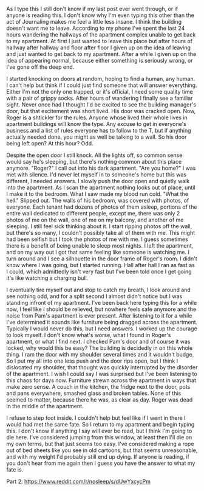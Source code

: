 As I type this I still don't know if my last post ever went through, or if anyone is reading this. I don't know why I'm even typing this other than the act of Journaling makes me feel a little less insane. I think the building doesn't want me to leave. According to my phone I've spent the last 24 hours wandering the hallways of the apartment complex unable to get back to my apartment. At first I just wanted to leave this place but after hours of hallway after hallway and floor after floor I given up on the idea of leaving and just wanted to get back to my apartment.  After a while I given up on the idea of appearing normal,  because either something is seriously wrong, or I've gone off the deep end.

I started knocking on doors at random, hoping to find a human, any human. I can't help but think if I could just find someone that will answer everything. Either I'm not the only one trapped, or it's official,  I need some quality time with a pair of grippy socks. After hours of wandering I finally see a familiar sight. Never once had I thought I'd be excited to see the building manager's door, but that excitement was short lived. His door was cracked open. Now, Roger is a shtickler for the rules. Anyone whose lived their whole lives in apartment buildings will know the type. Any excuse to get in everyone's business and a list of rules everyone has to follow to the T, but if anything actually needed done, you might as well be talking to a wall. So his door being left open? At this hour? Odd. 

Despite the open door I still knock. All the lights off, so common sense would say he's sleeping, but there's nothing common about this place anymore.  "Roger?" I call out into his dark apartment. "Are you home?" I was met with silence. I'd never let myself in to someone's home but this was different, I needed answers. I slowly push the door open and quietly walk into the apartment. As I scan the apartment nothing looks out of place, until I make it to the bedroom. What I saw made my blood run cold. "What the hell." Slipped out. The walls of his bedroom, was covered with photos, of everyone. Each tenant had dozens of photos of them asleep, portions of the entire wall dedicated to different people, except me, there was only 2 photos of me on the wall, one of me on my balcony, and another of me sleeping. I still feel sick thinking about it. I start ripping photos off the wall, but there's so many, I couldn't possibly take all of them with me. This might had been selfish but I took the photos of me with me. I guess sometimes there is a benefit of being unable to sleep most nights. I left the apartment, and on my way out I got that same feeling like someone is watching me. I turn around and I see a silhouette in the door frame of Roger's room. I didn't know where I was going, but I started running. Hall after hall I ran as fast as I could,  which admittedly isn't very fast but I've been told once I get going it's like watching a charging bull. 

I eventually tire myself out and stop to catch my breath, I look around and see nothing odd, and for a split second I almost didn't notice but I was standing infront of my apartment. I've been back here typing this for a while now, I feel like I should be relieved, but nowhere feels safe anymore and the noise from Pam's apartment is ever present. After listening to it for a while I've determined it sounds like furniture being dragged across the apartment.  Typically I would never do this, but I need answers. I worked up the courage to look myself.  I don't know what's worse, what I found in Roger's apartment, or what I find next. I checked Pam's door and of course it was locked, why would this be easy? The building is decidedly in on this whole thing. I ram the door with my shoulder several times and it wouldn't budge. So I put my all into one less push and the door rips open, but I think I dislocated my shoulder, that thought was quickly interrupted by the disorder of the apartment. I wish I could say I was surprised but I've been listening to this chaos for days now. Furniture strewn across the apartment in ways that make zero sense. A couch in the kitchen, the fridge next to the door, pots and pans everywhere, smashed glass and broken tables. None of this seemed to matter, because there he was, as clear as day. Roger was dead in the middle of the apartment. 

I refuse to step foot inside. I couldn't help but feel like if I went in there I would had met the same fate. So I return to my apartment and begin typing this. I don't know if anything I say will ever be read, but I think I'm going to die here.  I've considered jumping from this window, at least then I'll die on my own terms, but that just seems too easy. I've considered making a rope out of bed sheets like you see in old cartoons, but that seems unreasonable, and with my weight I'd probably still end up dying.  If anyone is reading, if you don't hear from me again then I guess you have the answer to what my fate is. 

Part 2: https://www.reddit.com/r/nosleep/s/dUwYxcycPm